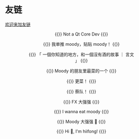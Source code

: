 # 友链

[欢迎来加友链](https://github.com/moodyhunter/moodyhunter/issues/new?template=new-friends.md&title=我要加友链！)

<div class="full-width">
<div style="text-align: center; margin-left: 8vw; margin-right: 8vw">

{{<card name="我自己" domain="mooody.me" avatar="https://avatars.githubusercontent.com/u/76251897">}}
Not a Qt Core Dev
{{</card>}}

{{<card name="sh1marin" domain="sh1mar.in" avatar="https://avatars.githubusercontent.com/u/30021675">}}
我单推 moody，贴贴 moody！
{{</card>}}

{{<card name="axionl" domain="axionl.me" avatar="https://avatars.githubusercontent.com/u/8396456">}}
「 一個你知道的地方，和一個沒有酒的故事 ｜ 言文 」
{{</card>}}

{{<card name="Coelacanthus" domain="blog.coelacanthus.moe" avatar="https://blog.coelacanthus.moe/icon.png">}}
Moody 的朋友里最菜的一个
{{</card>}}

{{<card name="Zirnc" domain="blog.chungzh.cn" avatar="https://avatars.githubusercontent.com/u/42088872">}}
更菜！
{{</card>}}

{{<card name="cubercsl" domain="cubercsl.site" avatar="https://avatars.githubusercontent.com/u/22931465">}}
蔡队！
{{</card>}}

{{<card name="FantasqueX" domain="fantac.at" avatar="https://avatars.githubusercontent.com/u/46747123">}}
FX 大强强
{{</card>}}

{{<card name="秋のかえで" domain="blog.akinokae.de" avatar="https://avatars.githubusercontent.com/u/26006258">}}
I wanna eat moody
{{</card>}}

{{<card name="Yuuta Liang" domain="blog.yuuta.moe" avatar="https://blog.yuuta.moe/images/avatar.jpg">}}
Moody 大强强 🥰
{{</card>}}

{{<card name="hiifong" domain="hiif.ong" avatar="https://hiif.ong/logo.png">}}
Hi 👋, I'm hiifong!
{{</card>}}

</div>
</div>
